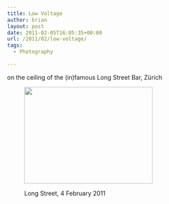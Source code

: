```yaml
---
title: Low Voltage
author: brian
layout: post
date: 2011-02-05T16:05:35+00:00
url: /2011/02/low-voltage/
tags:
  - Photography

---
```

on the ceiling of the (in)famous Long Street Bar, Zürich<figure id="attachment_91" style="width: 300px" class="wp-caption aligncenter">

[<img class="size-medium wp-image-91 " title="IMG_0005" src="http://trammell.ch/wp-content/uploads/2011/02/IMG_0005-300x225.jpg" alt="" width="300" height="225" srcset="/wp/2011/02/IMG_0005-300x225.jpg 300w, /wp/2011/02/IMG_0005.jpg 640w" sizes="(max-width: 300px) 100vw, 300px" />][1]<figcaption class="wp-caption-text">Long Street, 4 February 2011</figcaption></figure>

 [1]: http://trammell.ch/wp-content/uploads/2011/02/IMG_0005.jpg